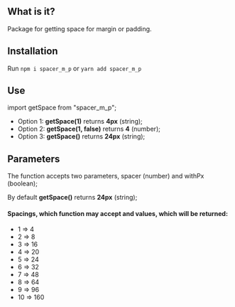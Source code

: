 ## What is it?

Package for getting space for margin or padding.

## Installation

Run `npm i spacer_m_p` or `yarn add spacer_m_p`

## Use

import getSpace from "spacer_m_p";

- Option 1: **getSpace(1)** returns **4px** (string);
- Option 2: **getSpace(1, false)** returns **4** (number);
- Option 3: **getSpace()** returns **24px** (string);

## Parameters

The function accepts two parameters, spacer (number) and withPx (boolean);

By default **getSpace()** returns **24px** (string);

#### Spacings, which function may accept and values, which will be returned:

- 1 => 4
- 2 => 8
- 3 => 16
- 4 => 20
- 5 => 24
- 6 => 32
- 7 => 48
- 8 => 64
- 9 => 96
- 10 => 160
